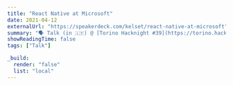 ```yaml
---
title: "React Native at Microsoft"
date: 2021-04-12
externalUrl: "https://speakerdeck.com/kelset/react-native-at-microsoft"
summary: "🗣 Talk (in 🇮🇹) @ [Torino Hacknight #39](https://torino.hacknight.it/2021/03/27/reactnativems/) *(not recorded, sorry)* - [slides in 🇺🇸](https://speakerdeck.com/kelset/react-native-at-microsoft)"
showReadingTime: false
tags: ["Talk"]

_build:
  render: "false"
  list: "local"
---
```

